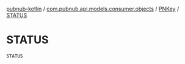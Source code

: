 [pubnub-kotlin](../../index.md) / [com.pubnub.api.models.consumer.objects](../index.md) / [PNKey](index.md) / [STATUS](./-s-t-a-t-u-s.md)

# STATUS

`STATUS`